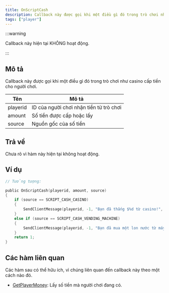```yaml
---
title: OnScriptCash
description: Callback này được gọi khi một điều gì đó trong trò chơi như casino cấp tiền cho người chơi.
tags: ["player"]
---
```


:::warning

Callback này hiện tại KHÔNG hoạt động.

:::

## Mô tả

Callback này được gọi khi một điều gì đó trong trò chơi như casino cấp tiền cho người chơi.

| Tên      | Mô tả                                           |
|----------|-------------------------------------------------|
| playerid | ID của người chơi nhận tiền từ trò chơi         |
| amount   | Số tiền được cấp hoặc lấy                       |
| source   | Nguồn gốc của số tiền                           |

## Trả về

Chưa rõ vì hàm này hiện tại không hoạt động.

## Ví dụ

```c
// Tưởng tượng:

public OnScriptCash(playerid, amount, source)
{
    if (source == SCRIPT_CASH_CASINO)
    {
        SendClientMessage(playerid, -1, "Bạn đã thắng $%d từ casino!", amount);
    }
    else if (source == SCRIPT_CASH_VENDING_MACHINE)
    {
        SendClientMessage(playerid, -1, "Bạn đã mua một lon nước từ máy bán hàng tự động với giá $%d", amount);
    }
    return 1;
}
```

## Các hàm liên quan

Các hàm sau có thể hữu ích, vì chúng liên quan đến callback này theo một cách nào đó.

- [GetPlayerMoney](../functions/GetPlayerMoney): Lấy số tiền mà người chơi đang có.
